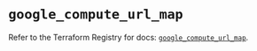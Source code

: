 # `google_compute_url_map`

Refer to the Terraform Registry for docs: [`google_compute_url_map`](https://registry.terraform.io/providers/hashicorp/google-beta/5.26.0/docs/resources/google_compute_url_map).
